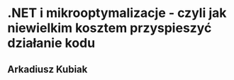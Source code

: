 ﻿# .NET i mikrooptymalizacje - czyli jak niewielkim kosztem przyspieszyć działanie kodu
## Arkadiusz Kubiak